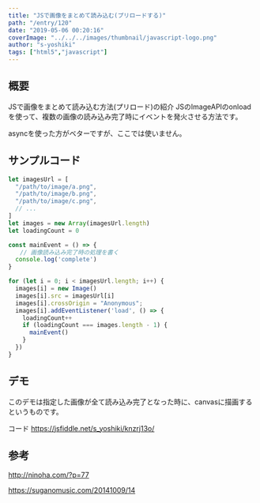 ```yaml
---
title: "JSで画像をまとめて読み込む(プリロードする)"
path: "/entry/120"
date: "2019-05-06 00:20:16"
coverImage: "../../../images/thumbnail/javascript-logo.png"
author: "s-yoshiki"
tags: ["html5","javascript"]
---
```


## 概要

JSで画像をまとめて読み込む方法(プリロード)の紹介
JSのImageAPIのonloadを使って、複数の画像の読み込み完了時にイベントを発火させる方法です。

asyncを使った方がベターですが、ここでは使いません。

## サンプルコード

```js
let imagesUrl = [
  "/path/to/image/a.png",
  "/path/to/image/b.png",
  "/path/to/image/c.png",
  // ...
]
let images = new Array(imagesUrl.length)
let loadingCount = 0

const mainEvent = () => {
　　// 画像読み込み完了時の処理を書く
  console.log('complete')
}

for (let i = 0; i < imagesUrl.length; i++) {
  images[i] = new Image()
  images[i].src = imagesUrl[i]
  images[i].crossOrigin = "Anonymous";
  images[i].addEventListener('load', () => {
    loadingCount++
    if (loadingCount === images.length - 1) {
      mainEvent()
    }
  })
}
```

## デモ

このデモは指定した画像が全て読み込み完了となった時に、canvasに描画するというものです。

<script async="" src="//jsfiddle.net/s_yoshiki/knzrj13o/embed/js,result/dark/"></script>

コード
<a href="https://jsfiddle.net/s_yoshiki/knzrj13o/">https://jsfiddle.net/s_yoshiki/knzrj13o/</a>

## 参考

<a href="http://ninoha.com/?p=77">http://ninoha.com/?p=77</a>

<a href="https://suganomusic.com/20141009/14">https://suganomusic.com/20141009/14</a>